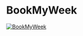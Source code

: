 # BookMyWeek
[![BookMyWeek](https://github.com/Ivandemidov00/BookMyWeek/actions/workflows/dotnet.yml/badge.svg?branch=main)](https://github.com/Ivandemidov00/BookMyWeek/actions/workflows/dotnet.yml)
